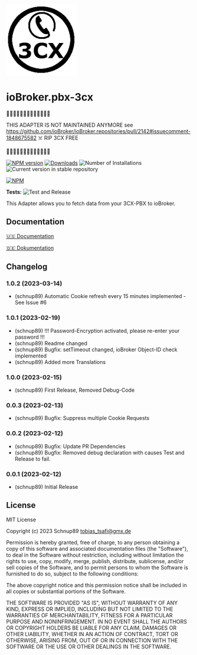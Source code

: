 ![Logo](admin/pbx-3cx.png)

# ioBroker.pbx-3cx

🔴🔴🔴🔴🔴🔴🔴🔴🔴🔴🔴🔴🔴   

THIS ADAPTER IS NOT MAINTAINED ANYMORE see https://github.com/ioBroker/ioBroker.repositories/pull/2142#issuecomment-1848675582   :skull_and_crossbones: RIP 3CX FREE
 
🔴🔴🔴🔴🔴🔴🔴🔴🔴🔴🔴🔴🔴 
 
  
[![NPM version](https://img.shields.io/npm/v/iobroker.pbx-3cx.svg)](https://www.npmjs.com/package/iobroker.pbx-3cx)
[![Downloads](https://img.shields.io/npm/dm/iobroker.pbx-3cx.svg)](https://www.npmjs.com/package/iobroker.pbx-3cx)
![Number of Installations](https://iobroker.live/badges/pbx-3cx-installed.svg)
![Current version in stable repository](https://iobroker.live/badges/pbx-3cx-stable.svg)

[![NPM](https://nodei.co/npm/iobroker.pbx-3cx.png?downloads=true)](https://nodei.co/npm/iobroker.pbx-3cx/)

**Tests:** ![Test and Release](https://github.com/Schnup89/ioBroker.pbx-3cx/workflows/Test%20and%20Release/badge.svg)

This Adapter allows you to fetch data from your 3CX-PBX to ioBroker.

## Documentation

[🇺🇸 Documentation](./docs/en/README.md)

[🇩🇪 Dokumentation](./docs/de/README.md)

## Changelog

### 1.0.2 (2023-03-14)

-   (schnup89) Automatic Cookie refresh every 15 minutes implemented - See Issue #6

### 1.0.1 (2023-02-19)

-   (schnup89) !!! Password-Encryption activated, please re-enter your password !!!
-   (schnup89) Readme changed
-   (schnup89) Bugfix: setTimeout changed, ioBroker Object-ID check implemented
-   (schnup89) Added more Translations

### 1.0.0 (2023-02-15)

-   (schnup89) First Release, Removed Debug-Code

### 0.0.3 (2023-02-13)

-   (schnup89) Bugfix: Suppress multiple Cookie Requests

### 0.0.2 (2023-02-12)

-   (schnup89) Bugfix: Update PR Dependencies
-   (schnup89) Bugfix: Removed debug declaration with causes Test and Release to fail.

### 0.0.1 (2023-02-12)

-   (schnup89) Initial Release

###

## License

MIT License

Copyright (c) 2023 Schnup89 <tobias_tsafi@gmx.de>

Permission is hereby granted, free of charge, to any person obtaining a copy
of this software and associated documentation files (the "Software"), to deal
in the Software without restriction, including without limitation the rights
to use, copy, modify, merge, publish, distribute, sublicense, and/or sell
copies of the Software, and to permit persons to whom the Software is
furnished to do so, subject to the following conditions:

The above copyright notice and this permission notice shall be included in all
copies or substantial portions of the Software.

THE SOFTWARE IS PROVIDED "AS IS", WITHOUT WARRANTY OF ANY KIND, EXPRESS OR
IMPLIED, INCLUDING BUT NOT LIMITED TO THE WARRANTIES OF MERCHANTABILITY,
FITNESS FOR A PARTICULAR PURPOSE AND NONINFRINGEMENT. IN NO EVENT SHALL THE
AUTHORS OR COPYRIGHT HOLDERS BE LIABLE FOR ANY CLAIM, DAMAGES OR OTHER
LIABILITY, WHETHER IN AN ACTION OF CONTRACT, TORT OR OTHERWISE, ARISING FROM,
OUT OF OR IN CONNECTION WITH THE SOFTWARE OR THE USE OR OTHER DEALINGS IN THE
SOFTWARE.
